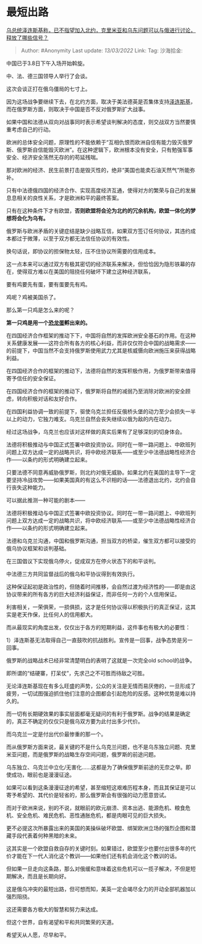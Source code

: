 # 最短出路
[乌总统泽连斯基称，已不指望加入北约，克里米亚和乌东问题可以与俄进行讨论，释放了哪些信号？](https://www.zhihu.com/question/520812893/answer/2380963118)

> Author: #Anonymity
> Last update: *13/03/2022*
> Link:
> Tag:
> 沙海拾金:

中国已于3.8日下午入场开始斡旋。

中、法、德三国领导人举行了会谈。

这次会谈正打在俄乌僵局的七寸上。

因为这场战争要继续下去，在北约方面，取决于美法德英是否集体支持[泽连斯基](https://www.zhihu.com/search?q=%E6%B3%BD%E8%BF%9E%E6%96%AF%E5%9F%BA&search_source=Entity&hybrid_search_source=Entity&hybrid_search_extra=%7B%22sourceType%22%3A%22answer%22%2C%22sourceId%22%3A2380963118%7D)，而在俄罗斯方面，则取决于中国是否不反对俄罗斯扩大战事。

如果中国和法德从双向对战事同时表示希望谈判解决的态度，则交战双方当然要慎重考虑自己的行动。

欧洲的总体安全问题，原理性的不能依赖于“互相仇恨而欧洲自信有能力毁灭俄罗斯、俄罗斯自信能毁灭欧洲”。在这种逻辑下，欧洲根本没有安全，只有勉强军事安全、经济安全荡然无存的的苟延残喘。

那对欧洲的经济、民生前景打击是毁灭性的，绝非“美国也能卖石油天然气”所能弥补。

只有中法德俄四国的经济合作、实现高度经济互通，使得对方的繁荣与自己的发展息息相关的良性关系，才是欧洲和平的最终答案。

只有在这种条件下才有欧盟，**否则欧盟将会沦为北约的冗余机构，欧盟一体化的梦想将会化为乌有。**

俄罗斯与欧洲矛盾的关键症结是缺少战略互信，如果双方签订任何协议，其违约成本都过于微薄，以至于双方都无法信任协议的有效性。

换句话说，即协议的担保物太轻，压不住协议所需要的信用成本。

这一点本来可以通过双方有极其密切的经济联系来解决，但恰恰因为隐形铁幕的存在，使得双方难以在美国的阻挠任何破坏下建立这种经济联系，

要有鸡要先有蛋，要有蛋要先有鸡。

鸡呢？鸡被美国杀了。

那么第一只鸡是怎么来的呢？

**第一只鸡是用一个[恐龙蛋](https://www.zhihu.com/search?q=%E6%81%90%E9%BE%99%E8%9B%8B&search_source=Entity&hybrid_search_source=Entity&hybrid_search_extra=%7B%22sourceType%22%3A%22answer%22%2C%22sourceId%22%3A2380963118%7D)孵出来的。**

在四国经济合作框架的推动下下，中国将自然的发挥欧洲安全基石的作用。在这种关系健康发展——这符合所有各方的核心利益，而非仅仅符合中国的战略需求——的前提下，中国当然不会支持俄罗斯使用武力尤其是核威慑向欧洲施压来获得战略利益。

在四国经济合作的框架的推动下，法德将自然的发挥积极作用，为俄罗斯带来值得寄予信任的安全保证。

在四国经济合作的框架的推动下，俄罗斯将自然的减弱乃至消除对欧洲的安全顾虑，转向积极对话和友好合作。

在四国利益协调一致的前提下，驱使乌克兰担任反俄桥头堡的动力至少会损失一半以上的动力，它独力难支。乌克兰自然会丧失继续以俄为敌的内在动力。

经过这场战争，乌克兰也应该对这样做的真实后果有了足够深刻的切身体会。

法德将积极推动与中国正式签署中欧投资协议。同时在一带一路问题上、中欧班列问题上双方达成一定的战略共识，将中欧经济联系——或至少中法德战略性经济合作——以条约的形式明确建立起来。

只要法德不同意再威胁俄罗斯，则北约对俄无威胁。如果北约在美国的主导下一定要坚持冷战攻势——如果美国真的有这么不识相的话——法德退出北约，北约会自行丧失这种能力。

可以据此推测一种可能的剧本——

法德将积极推动与中国正式签署中欧投资协议。同时在一带一路问题上、中欧班列问题上双方达成一定的战略共识，将中欧经济联系——或至少中法德战略性经济合作——以条约的形式明确建立起来。

法德和乌克兰沟通，中国和俄罗斯沟通，担当双方的桥梁，催生双方都可以接受的俄乌协议框架和谈判基础。

在三国倡议下实现俄乌停火，促成双方在停火状态下的和平谈判。

中法德三方共同监督战后的俄乌和平协议得到有效执行。

这种保证起初是政治性的，但随着时间推移，会自然过渡为经济性的——即是由这协议带来的所有各方的巨大经济利益保证，而非任何一方的个人信用保证。

利害相关，一荣俱荣，一损俱损，这才是任何协议得以积极执行的真正保证，这其实是老天作保，比任何人的信用都大。

而从最现实的角度出发，仅仅出于各方的短期利益，这件事也有极大的必要性：

1）泽连斯基无法取得自己一直鼓吹的抗战胜利。宣传是一回事，战争态势是另一回事。

俄罗斯的战略战术已经非常清楚明白的表明了这就是一次完全old school的战争。

即所谓的“结硬寨，打呆仗”，先求己之不可胜而待敌之可胜。

无论泽连斯基现在有多么旺盛的声势，公众的关注是无情而易厌倦的，一旦形成了疲劳，一切试图强迫抓住他们注意的企图都会引起危险的反感。这种优势是难以持久的。

而一切有长期硬效果的事实层面都毫无疑问的有利于俄罗斯。战争的结果是确定的，真正不确定的仅仅只是俄乌双方要为此付出多少代价。

而乌克兰一定是付出代价最惨重的那一个。

而从俄罗斯方面来说，最关键的不是什么乌克兰问题，也不是乌东独立问题、克里米亚问题，而是俄罗斯的战略生存空间问题，俄罗斯的前途问题。

乌东独立、乌克兰中立化/无害化……这都是为了确保俄罗斯前途的无奈之举。即使成功，眼前也是漫漫征途。

如果可以看到这条漫漫征途的希望，甚至缩短这艰难历程本身，而且其保证是可以寄予希望的、其代价是轻省的，那么俄罗斯会有很强的动力愿意尝试。

而对于欧洲来说，别的不说，就眼前的欧元崩溃、资本出逃、能源危机、粮食危机、安全危机、难民危机、恶性通胀危机，都是肉眼可见的巨大损失。

更不必提这次所暴露出来的美国的美操纵破坏欧盟、绑架欧洲立场的强烈企图和潜藏手段代表着何种黑暗的未来。

这其实是一个欧盟自救自存的关键时刻。如果错过，欧盟至少也要付出很多年的代价才能在下一代人消化这个教训——如果他们还有机会消化这个教训的话。

但如果一旦走向这条路，那么对俄缓和意味着这些危机可以一揽子解决，不但是短期解决，而且是长期向好。

这是俄乌冲突的最短出路，但可想而知，美英一定会竭尽全力的开动全部机器加以强烈阻挠。

这还需要各方极大的智慧和努力来达成。

但这个世界，自有渴望和平和共同繁荣的天道。

希望天从人愿，尽早和平。

